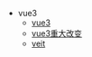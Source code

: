 - vue3
  - [vue3](page/vue3/index.md)
  - [vue3重大改变](page/vue3/vue3重大改变.md)
  - [veit](page/vue3/veit.md)
